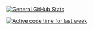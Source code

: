 <p align="left">
  <a href="https://github.com/loumadev">
    <img src="https://github-readme-stats.vercel.app/api?username=loumadev&custom_title=General%20GitHub%20Stats&theme=nightowl" alt="General GitHub Stats">
  </a>
</p>
<p align="left" href="https://github.com/loumadev">
  <a href="https://github.com/loumadev">
    <img src="https://github-readme-stats.vercel.app/api/wakatime?username=loumadev&hide_progress=true&custom_title=Active%20Code%20Time%20For%20Last%20Week&theme=nightowl" alt="Active code time for last week">
  </a>
</p>
<!--<p align="left" href="https://github.com/loumadev">
  <a href="https://github.com/loumadev">
    <img src="https://github-readme-stats.vercel.app/api/top-langs/?username=loumadev&theme=nightowl" alt="Most used languages">
  </a>
</p>-->
